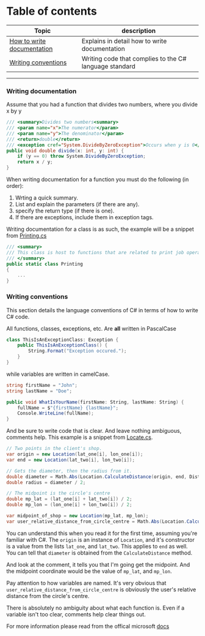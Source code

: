﻿# Table of contents
Topic | description |
--- | --- |
|[How to write documentation](https://github.com/YJH16120/TSC_MobileApp#Writing-documentation) | Explains in detail how to write documentation |
|[Writing conventions](https://github.com/YJH16120/TSC_MobileApp#Writing-conventions) | Writing code that complies to the C# language standard |

---
### Writing documentation
Assume that you had a function that divides two numbers, where you divide x by y
```csharp
/// <summary>Divides two numbers<summary>
/// <param name="x">The numerator</param>
/// <param name="y">The denominator</param>
/// <return>double</return>
/// <exception cref="System.DivideByZeroException">Occurs when y is 0</exception>
public void double divide(x: int, y: int) {
	if (y == 0) throw System.DivideByZeroException;
	return x / y;
}
```
When writing documentation for a function you must do the following (in order):
1. Wrting a quick summary.
2. List and explain the parameters (if there are any).
3. specify the return type (if there is one).
4. If there are exceptions, include them in exception tags.

Writing documentation for a class is as such, the example will be a snippet from [Printing.cs](https://github.com/YJH16120/TSC_MobileApp/blob/master/MobileApp/Printing/Printing.cs)
```csharp
/// <summary>
/// This class is host to functions that are related to print job operations.
/// </summary>
public static class Printing
{
	...
}
```

### Writing conventions
This section details the language conventions of C# in terms of how to write C# code.  

All functions, classes, exceptions, etc. Are **all** written in PascalCase
```csharp
class ThisIsAnExceptionClass: Exception {
	public ThisIsAnExceptionClass() {
		String.Format("Exception occured.");
	}
}
```
while variables are written in camelCase.
```cs
string firstName = "John";
string lastName = "Doe";

public void WhatIsYourName(firstName: String, lastName: String) {
	fullName = $"{firstName} {lastName}";
	Console.WriteLine(fullName);
}
```

And be sure to write code that is clear. And leave nothing ambiguous, comments help. This example is a snippet 
from [Locate.cs](https://github.com/YJH16120/TSC_MobileApp/blob/master/MobileApp/Locate/Locate.cs).
```csharp
// Two points in the client's shop.
var origin = new Location(lat_one[i], lon_one[i]);
var end = new Location(lat_two[i], lon_two[i]);

// Gets the diameter, then the radius from it.
double diameter = Math.Abs(Location.CalculateDistance(origin, end, DistanceUnits.Kilometers));
double radius = diameter / 2;

// The midpoint is the circle's centre
double mp_lat = (lat_one[i] + lat_two[i]) / 2;
double mp_lon = (lon_one[i] + lon_two[i]) / 2;

var midpoint_of_shop = new Location(mp_lat, mp_lon);
var user_relative_distance_from_circle_centre = Math.Abs(Location.CalculateDistance(user_coordinate, midpoint_of_shop, DistanceUnits.Kilometers));
```
You can understand this when you read it for the first time, assuming you're familiar with C#. The `origin` is an instance of `Location`, and it's constructor is a value from the lists `lat_one`, and `lat_two`.
This applies to `end` as well. You can tell that `diameter` is obtained from the `CalculateDistance` method.

And look at the comment, it tells you that I'm going get the midpoint. And the midpoint coordinate would be the value of `mp_lat`, and `mp_lon`. 

Pay attention to how variables are named. It's very obvious that `user_relative_distance_from_circle_centre` is obviously
the user's relative distance from the circle's centre. 

There is absolutely no ambiguity about what each function is. Even if a variable isn't too clear, comments help clear things out.

For more information please read from the offical microsoft [docs](https://docs.microsoft.com/en-us/dotnet/csharp/programming-guide/inside-a-program/coding-conventions)

